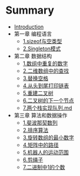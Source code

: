 # Summary

* [Introduction](README.md)
* 第一章 编程语言
  * [1.sizeof与空类型](chapter1/1.sizeof与空类型.md)
  * [2.Singleton模式](2.Singleton模式.md)
* 第二章 数据结构
  * [1.数组中重复的数字](chapter2/1.数组中重复的数字.md)
  * [2.二维数组中的查找](chapter2/2.二维数组中的查找.md)
  * [3.替换空格](chapter2/3.替换空格.md)
  * [4.从头到尾打印链表](chapter2/4.从头到尾打印链表.md)
  * [5.重建二叉树](chapter2/5.重建二叉树.md)
  * [6.二叉树的下一个节点](chapter2/6.二叉树的下一个节点.md)
  * [7.两个栈实现队列.md](chapter2/7.两个栈实现队列.md)
* 第三章 算法和数据操作
  * [1.斐波那契数列](chapter3/1.斐波那契数列.md)
  * [2.排序算法](chapter3/2.排序算法.md)
  * [3.旋转数组的最小数字](chapter3/旋转数组的最小数字.md)
  * [4.矩阵中的路径](chapter3/4.矩阵中的路径.md)
  * [5.机器人的运动范围](chapter3/5.机器人的运动范围.md)
  * [6.剪绳子](chapter3/6.剪绳子.md)
  * [7.二进制中1的个数](chapter3/7.二进制中1的个数.md)
